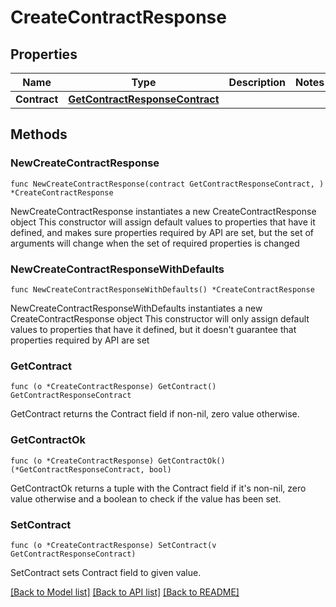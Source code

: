 # CreateContractResponse

## Properties

Name | Type | Description | Notes
------------ | ------------- | ------------- | -------------
**Contract** | [**GetContractResponseContract**](GetContractResponseContract.md) |  | 

## Methods

### NewCreateContractResponse

`func NewCreateContractResponse(contract GetContractResponseContract, ) *CreateContractResponse`

NewCreateContractResponse instantiates a new CreateContractResponse object
This constructor will assign default values to properties that have it defined,
and makes sure properties required by API are set, but the set of arguments
will change when the set of required properties is changed

### NewCreateContractResponseWithDefaults

`func NewCreateContractResponseWithDefaults() *CreateContractResponse`

NewCreateContractResponseWithDefaults instantiates a new CreateContractResponse object
This constructor will only assign default values to properties that have it defined,
but it doesn't guarantee that properties required by API are set

### GetContract

`func (o *CreateContractResponse) GetContract() GetContractResponseContract`

GetContract returns the Contract field if non-nil, zero value otherwise.

### GetContractOk

`func (o *CreateContractResponse) GetContractOk() (*GetContractResponseContract, bool)`

GetContractOk returns a tuple with the Contract field if it's non-nil, zero value otherwise
and a boolean to check if the value has been set.

### SetContract

`func (o *CreateContractResponse) SetContract(v GetContractResponseContract)`

SetContract sets Contract field to given value.



[[Back to Model list]](../README.md#documentation-for-models) [[Back to API list]](../README.md#documentation-for-api-endpoints) [[Back to README]](../README.md)


